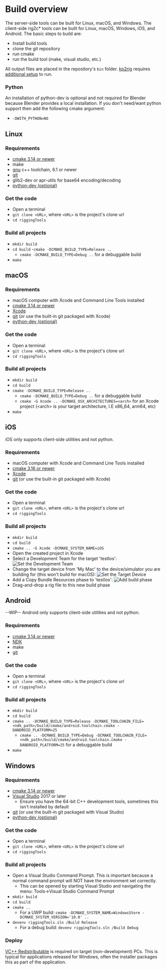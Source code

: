 # Build overview

The server-side tools can be built for Linux, macOS, and Windows.
The client-side rig2c* tools can be built for Linux, macOS, Windows, iOS, and Android. The basic steps to build are:
 - Install build tools
 - clone the git repository
 - run cmake
 - run the build tool (make, visual studio, etc.)

All output files are placed in the repository's `bin` folder. [kp2rig](/doc/kp2rig.md) requires [additional setup](/doc/kp2rig.md) to run.

### Python
An installation of python-dev is optional and not required for Blender because Blender provides a local installation.
If you don't need/want python support then add the following cmake argument:
  - `-DWITH_PYTHON=NO`

## Linux
### Requirements
 - [cmake 3.14 or newer](https://cmake.org/)
 - make
 - [gnu](https://gcc.gnu.org/) c++ toolchain, 6.1 or newer
 - [git](https://git-scm.com/)
 - glib2-dev or apr-utils for base64 encoding/decoding
 - [python-dev (optional)](https://www.python.org/) 

### Get the code
 - Open a terminal
 - `git clone <URL>`, where `<URL>` is the project's clone url
 - `cd riggingTools`

### Build all projects
 - `mkdir build`
 - `cd build`
 -`cmake -DCMAKE_BUILD_TYPE=Release ..`
   - `cmake -DCMAKE_BUILD_TYPE=Debug ..` for a debuggable build
 - `make`

## macOS
### Requirements
 - macOS computer with Xcode and Command Line Tools installed
 - [cmake 3.14 or newer](https://cmake.org/)
 - [Xcode](https://developer.apple.com/xcode/)
 - [git](https://git-scm.com/) (or use the built-in git packaged with Xcode)
 - [python-dev (optional)](https://www.python.org/) 

### Get the code
 - Open a terminal
 - `git clone <URL>`, where `<URL>` is the project's clone url
 - `cd riggingTools`

### Build all projects
 - `mkdir build`
 - `cd build`
 - `cmake -DCMAKE_BUILD_TYPE=Release ..`
   - `cmake -DCMAKE_BUILD_TYPE=Debug ..` for a debuggable build
   - `cmake -G Xcode .. -DCMAKE_OSX_ARCHITECTURES=<arch>` for an Xcode project (\<arch\> is your target architecture, I.E x86_64, arm64, etc)
 - `make`

## iOS
iOS only supports client-side utilities and not python.
### Requirements
 - macOS computer with Xcode and Command Line Tools installed
 - [cmake 3.16 or newer](https://cmake.org/)
 - [Xcode](https://developer.apple.com/xcode/)
 - [git](https://git-scm.com/) (or use the built-in git packaged with Xcode)

### Get the code
 - Open a terminal
 - `git clone <URL>`, where `<URL>` is the project's clone url
 - `cd riggingTools`

### Build all projects
 - `mkdir build`
 - `cd build`
 - `cmake .. -G Xcode -DCMAKE_SYSTEM_NAME=iOS`
 - Open the created project in Xcode
 - Select a Development Team for the target 'testIos': ![Set the Development Team](/img/testIos_devTeam.png)
 - Change the target device from 'My Mac' to the device/simulator you are building for (this won't build for macOS): ![Set the Target Device](/img/testIos_setDevice.png)
 - Add a Copy Bundle Resources phase to 'testIos': ![Add build phase](/img/testIos_addBuildPhase.png)
 - Drag-and-drop a rig file to this new build phase

## Android
--WIP--
Android only supports client-side utilities and not python.
### Requirements
 - [cmake 3.14 or newer](https://cmake.org/)
 - [NDK](https://developer.android.com/ndk)
 - make
 - [git](https://git-scm.com/)

### Get the code
 - Open a terminal
 - `git clone <URL>`, where `<URL>` is the project's clone url
 - `cd riggingTools`

### Build all projects
 - `mkdir build`
 - `cd build`
 - `cmake .. -DCMAKE_BUILD_TYPE=Release -DCMAKE_TOOLCHAIN_FILE=<ndk_path>/build/cmake/android.toolchain.cmake -DANDROID_PLATFORM=25`
   - `cmake .. -DCMAKE_BUILD_TYPE=Debug -DCMAKE_TOOLCHAIN_FILE=<ndk_path>/build/cmake/android.toolchain.cmake -DANDROID_PLATFORM=25` for a debuggable build
 - `make`

## Windows
### Requirements
 - [cmake 3.14 or newer](https://cmake.org/)
 - [Visual Studio](https://visualstudio.microsoft.com/) 2017 or later
   - Ensure you have the 64-bit C++ development tools, sometimes this isn't installed by default
 - [git](https://git-scm.com/) (or use the built-in git packaged with Visual Studio)
 - [python-dev (optional)](https://docs.python.org/3/using/windows.html) 

### Get the code
 - Open a terminal
 - `git clone <URL>`, where `<URL>` is the project's clone url
 - `cd riggingTools`

### Build all projects
 - Open a Visual Studio Command Prompt. This is important because a normal command prompt will NOT have the environment set correctly.
   - This can be opened by starting Visual Studio and navigating the menu: Tools->Visual Studio Command Prompt
 - `mkdir build`
 - `cd build`
 - `cmake ..`
   - For a UWP build: `cmake -DCMAKE_SYSTEM_NAME=WindowsStore -DCMAKE_SYSTEM_VERSION='10.0' ..`
 - `devenv riggingTools.sln /Build Release`
   - For a debug build: `devenv riggingTools.sln /Build Debug`

### Deploy
[VC++ Redistributable](https://support.microsoft.com/en-us/help/2977003/the-latest-supported-visual-c-downloads) is required on target (non-development) PCs.
This is typical for applications released for Windows, often the installer packages this as part of the application.
